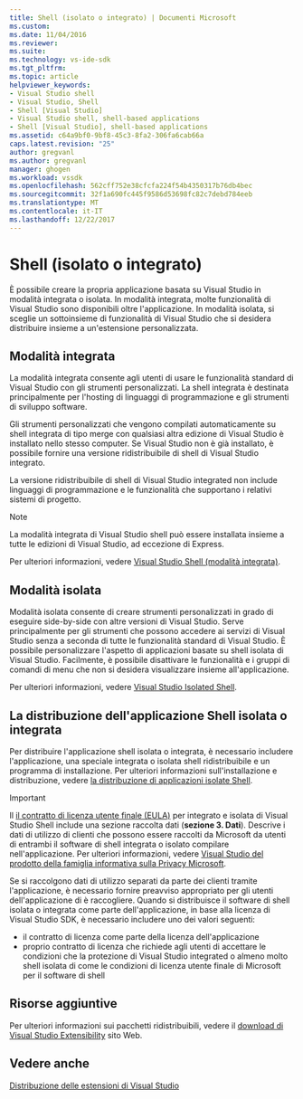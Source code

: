 ```yaml
---
title: Shell (isolato o integrato) | Documenti Microsoft
ms.custom: 
ms.date: 11/04/2016
ms.reviewer: 
ms.suite: 
ms.technology: vs-ide-sdk
ms.tgt_pltfrm: 
ms.topic: article
helpviewer_keywords:
- Visual Studio shell
- Visual Studio, Shell
- Shell [Visual Studio]
- Visual Studio shell, shell-based applications
- Shell [Visual Studio], shell-based applications
ms.assetid: c64a9bf0-9bf8-45c3-8fa2-306fa6cab66a
caps.latest.revision: "25"
author: gregvanl
ms.author: gregvanl
manager: ghogen
ms.workload: vssdk
ms.openlocfilehash: 562cff752e38cfcfa224f54b4350317b76db4bec
ms.sourcegitcommit: 32f1a690fc445f9586d53698fc82c7debd784eeb
ms.translationtype: MT
ms.contentlocale: it-IT
ms.lasthandoff: 12/22/2017
---
```

# <a name="shell-isolated-or-integrated"></a>Shell (isolato o integrato)
È possibile creare la propria applicazione basata su Visual Studio in modalità integrata o isolata. In modalità integrata, molte funzionalità di Visual Studio sono disponibili oltre l'applicazione. In modalità isolata, si sceglie un sottoinsieme di funzionalità di Visual Studio che si desidera distribuire insieme a un'estensione personalizzata.  
  
## <a name="integrated-mode"></a>Modalità integrata  
 La modalità integrata consente agli utenti di usare le funzionalità standard di Visual Studio con gli strumenti personalizzati. La shell integrata è destinata principalmente per l'hosting di linguaggi di programmazione e gli strumenti di sviluppo software.  
  
 Gli strumenti personalizzati che vengono compilati automaticamente su shell integrata di tipo merge con qualsiasi altra edizione di Visual Studio è installato nello stesso computer. Se Visual Studio non è già installato, è possibile fornire una versione ridistribuibile di shell di Visual Studio integrato.  
  
 La versione ridistribuibile di shell di Visual Studio integrated non include linguaggi di programmazione e le funzionalità che supportano i relativi sistemi di progetto.  
  
> [!NOTE]
>  La modalità integrata di Visual Studio shell può essere installata insieme a tutte le edizioni di Visual Studio, ad eccezione di Express.  
  
 Per ulteriori informazioni, vedere [Visual Studio Shell (modalità integrata)](visual-studio-shell-integrated.md).  
  
## <a name="isolated-mode"></a>Modalità isolata  
 Modalità isolata consente di creare strumenti personalizzati in grado di eseguire side-by-side con altre versioni di Visual Studio. Serve principalmente per gli strumenti che possono accedere ai servizi di Visual Studio senza a seconda di tutte le funzionalità standard di Visual Studio. È possibile personalizzare l'aspetto di applicazioni basate su shell isolata di Visual Studio. Facilmente, è possibile disattivare le funzionalità e i gruppi di comandi di menu che non si desidera visualizzare insieme all'applicazione.  
  
 Per ulteriori informazioni, vedere [Visual Studio Isolated Shell](visual-studio-isolated-shell.md).  
  
## <a name="distributing-your-integrated-or-isolated-shell-application"></a>La distribuzione dell'applicazione Shell isolata o integrata  
 Per distribuire l'applicazione shell isolata o integrata, è necessario includere l'applicazione, una speciale integrata o isolata shell ridistribuibile e un programma di installazione. Per ulteriori informazioni sull'installazione e distribuzione, vedere [la distribuzione di applicazioni isolate Shell](distributing-isolated-shell-applications.md).  
  
> [!IMPORTANT]
>  Il [il contratto di licenza utente finale (EULA)](https://www.visualstudio.com/en-us/support/legal/mt171552) per integrato e isolata di Visual Studio Shell include una sezione raccolta dati (**sezione 3. Dati**).  Descrive i dati di utilizzo di clienti che possono essere raccolti da Microsoft da utenti di entrambi il software di shell integrata o isolato compilare nell'applicazione. Per ulteriori informazioni, vedere [Visual Studio del prodotto della famiglia informativa sulla Privacy Microsoft](https://www.visualstudio.com/en-us/dn948229).  
>   
>  Se si raccolgono dati di utilizzo separati da parte dei clienti tramite l'applicazione, è necessario fornire preavviso appropriato per gli utenti dell'applicazione di è raccogliere.  Quando si distribuisce il software di shell isolata o integrata come parte dell'applicazione, in base alla licenza di Visual Studio SDK, è necessario includere uno dei valori seguenti:  
>   
>  -   il contratto di licenza come parte della licenza dell'applicazione  
> -   proprio contratto di licenza che richiede agli utenti di accettare le condizioni che la protezione di Visual Studio integrated o almeno molto shell isolata di come le condizioni di licenza utente finale di Microsoft per il software di shell  
  
## <a name="additional-resources"></a>Risorse aggiuntive  
 Per ulteriori informazioni sui pacchetti ridistribuibili, vedere il [download di Visual Studio Extensibility](http://go.microsoft.com/fwlink/?LinkID=119298) sito Web.  
  
## <a name="see-also"></a>Vedere anche  
 [Distribuzione delle estensioni di Visual Studio](../shipping-visual-studio-extensions.md)
